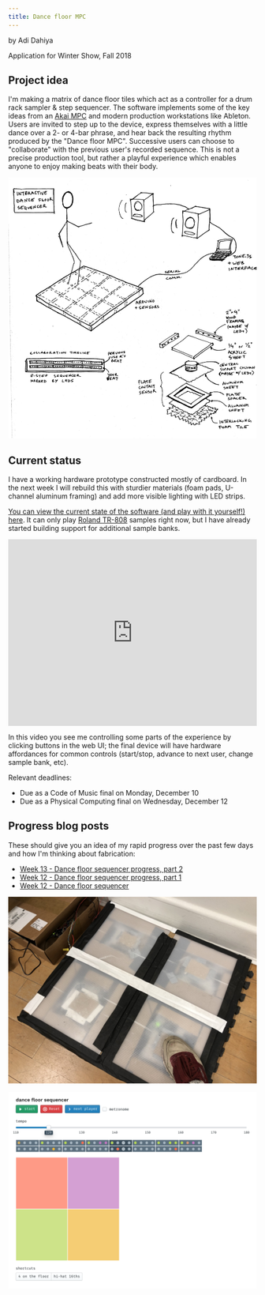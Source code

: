 ```yaml
---
title: Dance floor MPC
---
```


by Adi Dahiya

Application for Winter Show, Fall 2018

## Project idea

I'm making a matrix of dance floor tiles which act as a controller for a drum rack sampler & step sequencer. The software implements some of the key ideas from an [Akai MPC](https://en.wikipedia.org/wiki/Akai_MPC) and modern production workstations like Ableton. Users are invited to step up to the device, express themselves with a little dance over a 2- or 4-bar phrase, and hear back the resulting rhythm produced by the "Dance floor MPC". Successive users can choose to "collaborate" with the previous user's recorded sequence. This is not a precise production tool, but rather a playful experience which enables anyone to enjoy making beats with their body.

![dance-floor-6](../blog/itp/physical-computing/final-project-images/dance-floor-6.jpg)

## Current status

I have a working hardware prototype constructed mostly of cardboard. In the next week I will rebuild this with sturdier materials (foam pads, U-channel aluminum framing) and add more visible lighting with LED strips.

[You can view the current state of the software (and play with it yourself!) here](../projects/physical-computing/dance-floor-sequencer). It can only play [Roland TR-808](https://en.wikipedia.org/wiki/Roland_TR-808) samples right now, but I have already started building support for additional sample banks.

<div style="padding:75% 0 0 0;position:relative;"><iframe src="https://player.vimeo.com/video/304532875?loop=1&title=0&byline=0&portrait=0" style="position:absolute;top:0;left:0;width:100%;height:100%;" frameborder="0" webkitallowfullscreen mozallowfullscreen allowfullscreen></iframe></div><script src="https://player.vimeo.com/api/player.js"></script>

In this video you see me controlling some parts of the experience by clicking buttons in the web UI; the final device will have hardware affordances for common controls (start/stop, advance to next user, change sample bank, etc).

Relevant deadlines:

- Due as a Code of Music final on Monday, December 10
- Due as a Physical Computing final on Wednesday, December 12

## Progress blog posts

These should give you an idea of my rapid progress over the past few days and how I'm thinking about fabrication:

- [Week 13 - Dance floor sequencer progress, part 2](../../blog/itp/physical-computing/week-13-dance-floor-progress)
- [Week 12 - Dance floor sequencer progress, part 1](../../blog/itp/physical-computing/week-12-dance-floor-progress)
- [Week 12 - Dance floor sequencer](../../blog/itp/physical-computing/week-12-dance-floor-sequencer)

![dance-floor-8](../blog/itp/physical-computing/final-project-images/dance-floor-8.jpg)

![sequencer-ui-1](../blog/itp/physical-computing/final-project-images/sequencer-ui-1.png)
